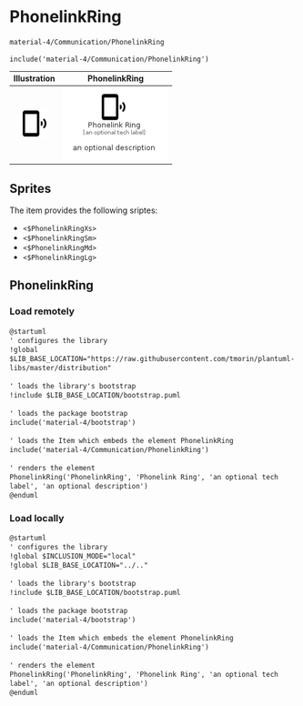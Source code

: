 # PhonelinkRing


```text
material-4/Communication/PhonelinkRing
```

```text
include('material-4/Communication/PhonelinkRing')
```



| Illustration | PhonelinkRing |
| :---: | :---: |
| ![illustration for Illustration](../../material-4/Communication/PhonelinkRing.png) | ![illustration for PhonelinkRing](../../material-4/Communication/PhonelinkRing.Local.png) |



## Sprites
The item provides the following sriptes:

- `<$PhonelinkRingXs>`
- `<$PhonelinkRingSm>`
- `<$PhonelinkRingMd>`
- `<$PhonelinkRingLg>`





## PhonelinkRing

### Load remotely
```plantuml
@startuml
' configures the library
!global $LIB_BASE_LOCATION="https://raw.githubusercontent.com/tmorin/plantuml-libs/master/distribution"

' loads the library's bootstrap
!include $LIB_BASE_LOCATION/bootstrap.puml

' loads the package bootstrap
include('material-4/bootstrap')

' loads the Item which embeds the element PhonelinkRing
include('material-4/Communication/PhonelinkRing')

' renders the element
PhonelinkRing('PhonelinkRing', 'Phonelink Ring', 'an optional tech label', 'an optional description')
@enduml
```

### Load locally
```plantuml
@startuml
' configures the library
!global $INCLUSION_MODE="local"
!global $LIB_BASE_LOCATION="../.."

' loads the library's bootstrap
!include $LIB_BASE_LOCATION/bootstrap.puml

' loads the package bootstrap
include('material-4/bootstrap')

' loads the Item which embeds the element PhonelinkRing
include('material-4/Communication/PhonelinkRing')

' renders the element
PhonelinkRing('PhonelinkRing', 'Phonelink Ring', 'an optional tech label', 'an optional description')
@enduml
```

